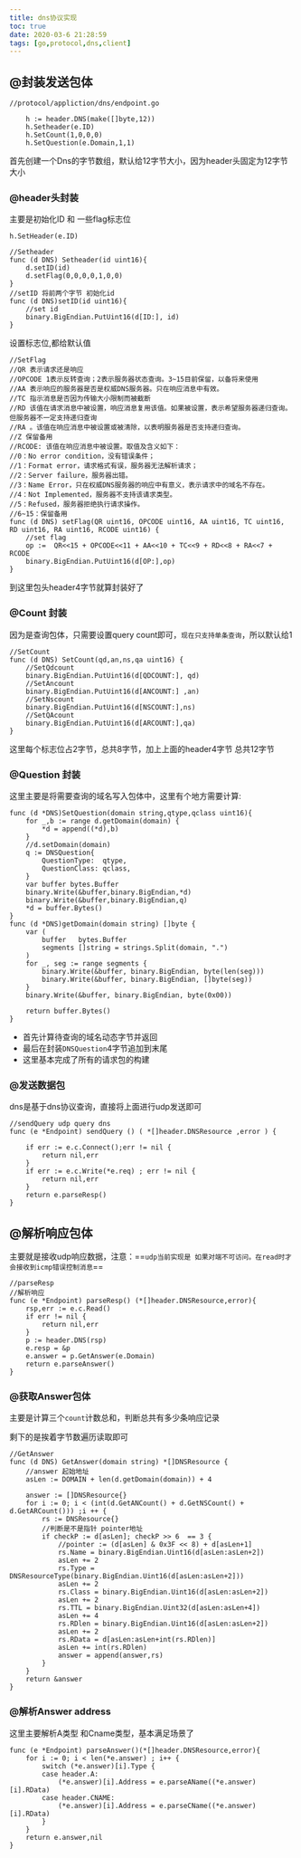 ```yaml
---
title: dns协议实现
toc: true
date: 2020-03-6 21:28:59
tags: [go,protocol,dns,client]
---
```

## @封装发送包体
```golang
//protocol/appliction/dns/endpoint.go

	h := header.DNS(make([]byte,12))
	h.Setheader(e.ID)
	h.SetCount(1,0,0,0)
	h.SetQuestion(e.Domain,1,1)

```
首先创建一个Dns的字节数组，默认给12字节大小，因为header头固定为12字节大小
### @header头封装
主要是初始化ID  和  一些flag标志位
```golang
h.SetHeader(e.ID)

//Setheader
func (d DNS) Setheader(id uint16){
	d.setID(id)
	d.setFlag(0,0,0,0,1,0,0)
}
//setID 将前两个字节 初始化id
func (d DNS)setID(id uint16){
	//set id
	binary.BigEndian.PutUint16(d[ID:], id)
}
```
设置标志位,都给默认值
```golang
//SetFlag
//QR 表示请求还是响应
//OPCODE 1表示反转查询；2表示服务器状态查询。3~15目前保留，以备将来使用
//AA 表示响应的服务器是否是权威DNS服务器。只在响应消息中有效。
//TC 指示消息是否因为传输大小限制而被截断
//RD 该值在请求消息中被设置，响应消息复用该值。如果被设置，表示希望服务器递归查询。但服务器不一定支持递归查询
//RA 。该值在响应消息中被设置或被清除，以表明服务器是否支持递归查询。
//Z 保留备用
//RCODE: 该值在响应消息中被设置。取值及含义如下：
//0：No error condition，没有错误条件；
//1：Format error，请求格式有误，服务器无法解析请求；
//2：Server failure，服务器出错。
//3：Name Error，只在权威DNS服务器的响应中有意义，表示请求中的域名不存在。
//4：Not Implemented，服务器不支持该请求类型。
//5：Refused，服务器拒绝执行请求操作。
//6~15：保留备用
func (d DNS) setFlag(QR uint16, OPCODE uint16, AA uint16, TC uint16, RD uint16, RA uint16, RCODE uint16) {
	//set flag
	op :=  QR<<15 + OPCODE<<11 + AA<<10 + TC<<9 + RD<<8 + RA<<7 + RCODE
	binary.BigEndian.PutUint16(d[OP:],op)
}
```
到这里包头header4字节就算封装好了


### @Count 封装
因为是查询包体，只需要设置query count即可，`现在只支持单条查询`，所以默认给1
```golang
//SetCount
func (d DNS) SetCount(qd,an,ns,qa uint16) {
	//SetQdcount
	binary.BigEndian.PutUint16(d[QDCOUNT:], qd)
	//SetAncount
	binary.BigEndian.PutUint16(d[ANCOUNT:] ,an)
	//SetNscount
	binary.BigEndian.PutUint16(d[NSCOUNT:],ns)
	//SetQAcount
	binary.BigEndian.PutUint16(d[ARCOUNT:],qa)
}
```
这里每个标志位占2字节，总共8字节，加上上面的header4字节 总共12字节

### @Question 封装
这里主要是将需要查询的域名写入包体中，这里有个地方需要计算:
```golang
func (d *DNS)SetQuestion(domain string,qtype,qclass uint16){
	for _,b := range d.getDomain(domain) {
		*d = append((*d),b)
	}
	//d.setDomain(domain)
	q := DNSQuestion{
		QuestionType:  qtype,
		QuestionClass: qclass,
	}
	var buffer bytes.Buffer
	binary.Write(&buffer,binary.BigEndian,*d)
	binary.Write(&buffer,binary.BigEndian,q)
	*d = buffer.Bytes()
}
func (d *DNS)getDomain(domain string) []byte {
	var (
		buffer   bytes.Buffer
		segments []string = strings.Split(domain, ".")
	)
	for _, seg := range segments {
		binary.Write(&buffer, binary.BigEndian, byte(len(seg)))
		binary.Write(&buffer, binary.BigEndian, []byte(seg))
	}
	binary.Write(&buffer, binary.BigEndian, byte(0x00))

	return buffer.Bytes()
}
```
- 首先计算待查询的域名动态字节并返回
- 最后在封装`DNSQuestion`4字节追加到末尾
- 这里基本完成了所有的请求包的构建


### @发送数据包
dns是基于dns协议查询，直接将上面进行udp发送即可
```golang
//sendQuery udp query dns
func (e *Endpoint) sendQuery () ( *[]header.DNSResource ,error ) {

	if err := e.c.Connect();err != nil {
		return nil,err
	}
	if err := e.c.Write(*e.req) ; err != nil {
		return nil,err
	}
	return e.parseResp()
}
```

## @解析响应包体
主要就是接收udp响应数据，注意：==`udp当前实现是 如果对端不可访问。在read时才会接收到icmp错误控制消息`==
```golang
//parseResp
//解析响应
func (e *Endpoint) parseResp() (*[]header.DNSResource,error){
	rsp,err := e.c.Read()
	if err != nil {
		return nil,err
	}
	p := header.DNS(rsp)
	e.resp = &p
	e.answer = p.GetAnswer(e.Domain)
	return e.parseAnswer()
}
```
### @获取Answer包体
主要是计算三个`count`计数总和，判断总共有多少条响应记录

剩下的是挨着字节数遍历读取即可
```golang
//GetAnswer
func (d DNS) GetAnswer(domain string) *[]DNSResource {
	//answer 起始地址
	asLen := DOMAIN + len(d.getDomain(domain)) + 4

	answer := []DNSResource{}
	for i := 0; i < (int(d.GetANCount() + d.GetNSCount() + d.GetARCount())) ;i ++ {
		rs := DNSResource{}
		//判断是不是指针 pointer地址
		if checkP := d[asLen]; checkP >> 6  == 3 {
			//pointer := (d[asLen] & 0x3F << 8) + d[asLen+1]
			rs.Name = binary.BigEndian.Uint16(d[asLen:asLen+2])
			asLen += 2
			rs.Type = DNSResourceType(binary.BigEndian.Uint16(d[asLen:asLen+2]))
			asLen += 2
			rs.Class = binary.BigEndian.Uint16(d[asLen:asLen+2])
			asLen += 2
			rs.TTL = binary.BigEndian.Uint32(d[asLen:asLen+4])
			asLen += 4
			rs.RDlen = binary.BigEndian.Uint16(d[asLen:asLen+2])
			asLen += 2
			rs.RData = d[asLen:asLen+int(rs.RDlen)]
			asLen += int(rs.RDlen)
			answer = append(answer,rs)
		}
	}
	return &answer
}
```

### @解析Answer address
这里主要解析A类型  和Cname类型，基本满足场景了
```golang
func (e *Endpoint) parseAnswer()(*[]header.DNSResource,error){
	for i := 0; i < len(*e.answer) ; i++ {
		switch (*e.answer)[i].Type {
		case header.A:
			(*e.answer)[i].Address = e.parseAName((*e.answer)[i].RData)
		case header.CNAME:
			(*e.answer)[i].Address = e.parseCName((*e.answer)[i].RData)
		}
	}
	return e.answer,nil
}
```